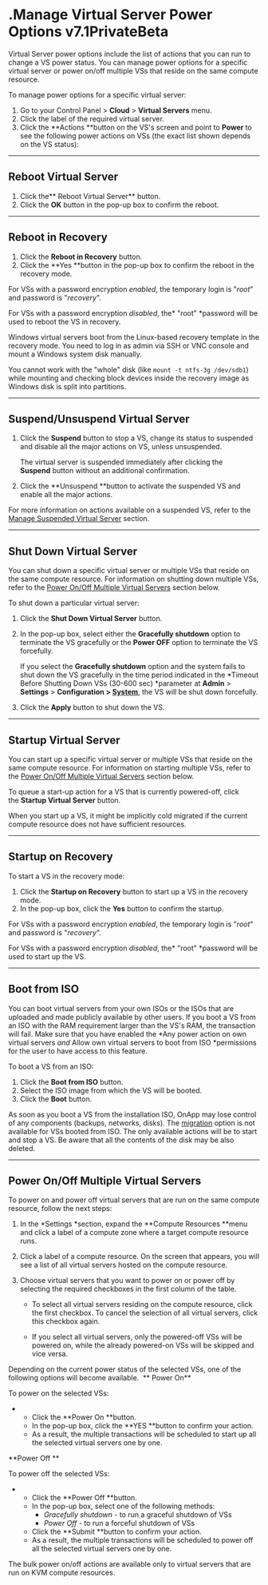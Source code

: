 # .Manage Virtual Server Power Options v7.1PrivateBeta

Virtual Server power options include the list of actions that you can run to change a VS power status. You can manage power options for a specific virtual server or power on/off multiple VSs that reside on the same compute resource. 

To manage power options for a specific virtual server:

1.  Go to your Control Panel &gt; **Cloud** &gt; **Virtual Servers** menu.
2.  Click the label of the required virtual server. 
3.  Click the **Actions **button on the VS's screen and point to **Power** to see the following power actions on VSs (the exact list shown depends on the VS status): 

------------------------------------------------------------------------

## Reboot Virtual Server

1.  Click the** Reboot Virtual Server** button.
2.  Click the **OK** button in the pop-up box to confirm the reboot. 

------------------------------------------------------------------------

## Reboot in Recovery

1.  Click the **Reboot in Recovery** button.
2.  Click the **Yes **button in the pop-up box to confirm the reboot in the recovery mode. 

For VSs with a password encryption *enabled*, the temporary login is "*root*" and password is "*recovery*".

For VSs with a password encryption *disabled*, the* "root" *password will be used to reboot the VS in recovery.

Windows virtual servers boot from the Linux-based recovery template in the recovery mode. You need to log in as admin via SSH or VNC console and mount a Windows system disk manually.

You cannot work with the "whole" disk (like `mount -t ntfs-3g /dev/sdb1`) while mounting and checking block devices inside the recovery image as Windows disk is split into partitions.

------------------------------------------------------------------------

## Suspend/Unsuspend Virtual Server

1.  Click the **Suspend** button to stop a VS, change its status to suspended and disable all the major actions on VS, unless unsuspended.

    The virtual server is suspended immediately after clicking the **Suspend** button without an additional confirmation.

2.  Click the **Unsuspend **button to activate the suspended VS and enable all the major actions. 

For more information on actions available on a suspended VS, refer to the [Manage Suspended Virtual Server](.Manage_Suspended_Virtual_Server_v7.1PrivateBeta) section.

------------------------------------------------------------------------

## Shut Down Virtual Server 

You can shut down a specific virtual server or multiple VSs that reside on the same compute resource. For information on shutting down multiple VSs, refer to the [Power On/Off Multiple Virtual Servers](#id-.ManageVirtualServerPowerOptionsv7.1PrivateBeta-power-on-off-vs) section below. 

To shut down a particular virtual server:

1.  Click the **Shut Down Virtual Server** button.
2.  In the pop-up box, select either the **Gracefully shutdown** option to terminate the VS gracefully or the **Power OFF** option to terminate the VS forcefully.

    If you select the **Gracefully shutdown** option and the system fails to shut down the VS gracefully in the time period indicated in the *Timeout Before Shutting Down VSs (30-600 sec) *parameter at **Admin** &gt; **Settings** &gt; **Configuration **&gt;** [System](.Edit_System_Configuration_v7.1PrivateBeta)**, the VS will be shut down forcefully.

3.  Click the **Apply** button to shut down the VS. 

------------------------------------------------------------------------

## Startup Virtual Server

You can start up a specific virtual server or multiple VSs that reside on the same compute resource. For information on starting multiple VSs, refer to the [Power On/Off Multiple Virtual Servers](#id-.ManageVirtualServerPowerOptionsv7.1PrivateBeta-power-on-off-vs) section below. 

To queue a start-up action for a VS that is currently powered-off, click the **Startup Virtual Server** button.

When you start up a VS, it might be implicitly cold migrated if the current compute resource does not have sufficient resources.

------------------------------------------------------------------------

## Startup on Recovery

To start a VS in the recovery mode:

1.  Click the **Startup on Recovery** button to start up a VS in the recovery mode. 
2.  In the pop-up box, click the **Yes** button to confirm the startup. 

For VSs with a password encryption *enabled*, the temporary login is "*root*" and password is "*recovery*".

For VSs with a password encryption *disabled*, the* "root" *password will be used to start up the VS.

------------------------------------------------------------------------

## Boot from ISO

You can boot virtual servers from your own ISOs or the ISOs that are uploaded and made publicly available by other users. If you boot a VS from an ISO with the RAM requirement larger than the VS's RAM, the transaction will fail. Make sure that you have enabled the *Any power action on own virtual servers *and* Allow own virtual servers to boot from ISO *permissions for the user to have access to this feature.

To boot a VS from an ISO: 

1.  Click the **Boot from ISO** button. 
2.  Select the ISO image from which the VS will be booted. 
3.  Click the **Boot** button. 

As soon as you boot a VS from the installation ISO, OnApp may lose control of any components (backups, networks, disks). The [migration](.Manage_Virtual_Servers_v7.1PrivateBeta) option is not available for VSs booted from ISO. The only available actions will be to start and stop a VS. Be aware that all the contents of the disk may be also deleted.

------------------------------------------------------------------------

## Power On/Off Multiple Virtual Servers

To power on and power off virtual servers that are run on the same compute resource, follow the next steps: 

1.  In the *Settings *section, expand the **Compute Resources **menu and click a label of a compute zone where a target compute resource runs.
2.  Click a label of a compute resource. On the screen that appears, you will see a list of all virtual servers hosted on the compute resource.
3.  Choose virtual servers that you want to power on or power off by selecting the required checkboxes in the first column of the table. 

    -   To select all virtual servers residing on the compute resource, click the first checkbox. To cancel the selection of all virtual servers, click this checkbox again.

    -   If you select all virtual servers, only the powered-off VSs will be powered on, while the already powered-on VSs will be skipped and vice versa.

Depending on the current power status of the selected VSs, one of the following options will become available. 
**
Power On**

To power on the selected VSs: 

-   -   Click the **Power On **button.
    -   In the pop-up box, click the **YES **button to confirm your action.
    -   As a result, the multiple transactions will be scheduled to start up all the selected virtual servers one by one.

**Power Off **

To power off the selected VSs: 

-   -   Click the **Power Off **button.
    -   In the pop-up box, select one of the following methods: 
        -   *Gracefully shutdown* - to run a graceful shutdown of VSs
        -   *Power Off* - to run a forceful shutdown of VSs
    -   Click the **Submit **button to confirm your action.
    -   As a result, the multiple transactions will be scheduled to power off all the selected virtual servers one by one.

The bulk power on/off actions are available only to virtual servers that are run on KVM compute resources.


